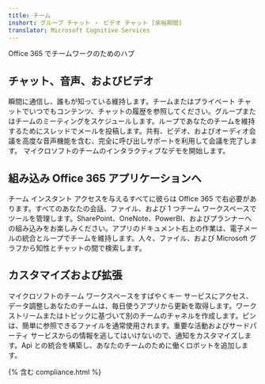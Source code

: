 ```yaml
---
title: チーム
inshort: グループ チャット ・ ビデオ チャット [余裕期間]
translator: Microsoft Cognitive Services
---
```



Office 365 でチームワークのためのハブ

## チャット、音声、およびビデオ
瞬間に通信し、誰もが知っている維持します。チームまたはプライベート チャットでいつでもコンテンツ、チャットの履歴を参照してください。グループまたはチームのミーティングをスケジュールします。ループであなたのチームを維持するためにスレッドでメールを投稿します。共有、ビデオ、およびオーディオ会議を高度な音声機能を含む、完全に呼び出しサポートを利用して会議を完了します。
マイクロソフトのチームのインタラクティブなデモを開始します。

## 組み込み Office 365 アプリケーションへ
チーム インスタント アクセスを与えるすべてに彼らは Office 365 で右必要があります。すべてのあなたの会話、ファイル、および 1 つチーム ワークスペースでツールを管理します。SharePoint、OneNote、PowerBI、およびプランナーへの組み込みをお楽しみください。アプリのドキュメント右上の作業は、電子メールの統合とループでチームを維持します。人々、ファイル、および Microsoft グラフから知性とチャットの間で検索します。

## カスタマイズおよび拡張
マイクロソフトのチーム ワークスペースをすばやくキー サービスにアクセス、データ調整しあなたのチームは、毎日使うアプリから更新を取得します。ワーク ストリームまたはトピックに基づいて別のチームのチャネルを作成します。ピンは、簡単に参照できるファイルを通常使用されます。重要な活動およびサードパーティ サービスからの情報を逃してはいけないので、通知をカスタマイズします。Api との統合を構築し、あなたのチームのために働くロボットを追加します。




{% 含む compliance.html %}

